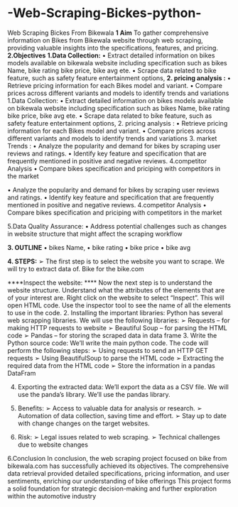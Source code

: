 # -Web-Scraping-Bickes-python-
Web Scraping Bickes From Bikewala
**1 Aim**
To gather comprehensive information on Bikes from Bikewala website 
through web scraping, providing valuable insights into the specifications, 
features, and pricing.
**2.Objectives**
**1.Data Collection:**
• Extract detailed information on bikes models available on bikewala 
website including specification such as bikes Name, bike rating bike 
price, bike avg ete.
• Scrape data related to bike feature, such as safety feature 
entertainment options,
**2. pricing analysis :**
• Retrieve pricing information for each Bikes model and variant.
• Compare prices across different variants and models to identify trends and 
variations
1.Data Collection:
• Extract detailed information on bikes models available on bikewala 
website including specification such as bikes Name, bike rating bike 
price, bike avg ete.
• Scrape data related to bike feature, such as safety feature 
entertainment options,
2. pricing analysis :
• Retrieve pricing information for each Bikes model and variant.
• Compare prices across different variants and models to identify trends and 
variations
3. market Trends :
• Analyze the popularity and demand for bikes by scraping user reviews and 
ratings.
• Identify key feature and specification that are frequently mentioned in 
positive and negative reviews.
4.competitor Analysis
• Compare bikes specification and priciping with competitors in the market

• Analyze the popularity and demand for bikes by scraping user reviews and 
ratings.
• Identify key feature and specification that are frequently mentioned in 
positive and negative reviews.
4.competitor Analysis
• Compare bikes specification and priciping with competitors in the market

5.Data Quality Assurance:
• Address potential challenges such as changes in website structure that might 
affect the scraping workflow

**3. OUTLINE**
• bikes Name,
• bike rating 
• bike price
• bike avg

**4. STEPS:**
➢ The first step is to select the website you want to scrape. We will 
try to extract data of. Bike for the bike.com

****Inspect the website: ****
Now the next step is to understand the website structure. Understand 
what the attributes of the elements that are of your interest are. Right 
click on the 
website to select “Inspect”. This will open HTML code. Use the inspector 
tool to see the name of all the elements to use in the code.
2. Installing the important libraries: 
Python has several web scrapping libraries. We will use the following libraries:
➢ Requests – for making HTTP requests to website 
➢ Beautiful Soup – for parsing the HTML code 
➢ Pandas – for storing the scraped data in data frame
3. Write the Python source code:
We’ll write the main python code. The code will perform the following 
steps: 
➢ Using requests to send an HTTP GET requests 
➢ Using BeautifulSoup to parse the HTML code 
➢ Extracting the required data from the HTML code 
➢ Store the information in a pandas DataFram

4. Exporting the extracted data: 
We’ll export the data as a CSV file. We will use the panda’s library. We’ll 
use the pandas library.

5. Benefits: 
➢ Access to valuable data for analysis or research. 
➢ Automation of data collection, saving time and effort. 
➢ Stay up to date with change changes on the target websites.

6. Risk:
➢ Legal issues related to web scraping. 
➢ Technical challenges due to website changes


6.Conclusion
In conclusion, the web scraping project focused on bike from bikewala.com has 
successfully achieved its objectives. The comprehensive data retrieval provided 
detailed specifications, pricing information, and user sentiments, enriching our 
understanding of bike offerings This project forms a solid foundation for strategic 
decision-making and further exploration within the automotive industry




